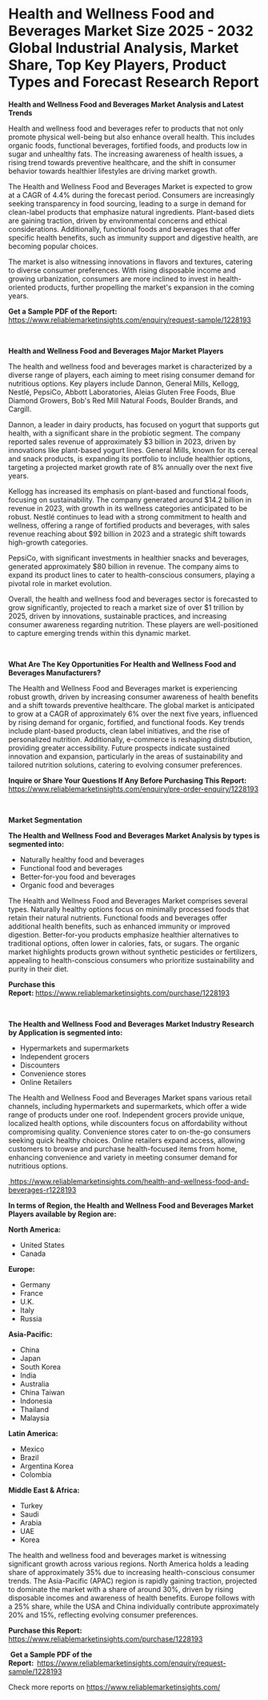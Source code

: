 <p><h1>Health and Wellness Food and Beverages Market Size 2025 - 2032 Global Industrial Analysis, Market Share, Top Key Players, Product Types and Forecast Research Report</h1></p><p><strong>Health and Wellness Food and Beverages Market Analysis and Latest Trends</strong></p>
<p><p>Health and wellness food and beverages refer to products that not only promote physical well-being but also enhance overall health. This includes organic foods, functional beverages, fortified foods, and products low in sugar and unhealthy fats. The increasing awareness of health issues, a rising trend towards preventive healthcare, and the shift in consumer behavior towards healthier lifestyles are driving market growth.</p><p>The Health and Wellness Food and Beverages Market is expected to grow at a CAGR of 4.4% during the forecast period. Consumers are increasingly seeking transparency in food sourcing, leading to a surge in demand for clean-label products that emphasize natural ingredients. Plant-based diets are gaining traction, driven by environmental concerns and ethical considerations. Additionally, functional foods and beverages that offer specific health benefits, such as immunity support and digestive health, are becoming popular choices.</p><p>The market is also witnessing innovations in flavors and textures, catering to diverse consumer preferences. With rising disposable income and growing urbanization, consumers are more inclined to invest in health-oriented products, further propelling the market's expansion in the coming years.</p></p>
<p><strong>Get a Sample PDF of the Report:&nbsp;</strong> <a href="https://www.reliablemarketinsights.com/enquiry/request-sample/1228193?utm_campaign=2943&utm_medium=2&utm_source=Github&utm_content=ia&utm_term=07042025&utm_id=health-and-wellness-food-and-beverages">https://www.reliablemarketinsights.com/enquiry/request-sample/1228193</a></p>
<p>&nbsp;</p>
<p><strong>Health and Wellness Food and Beverages Major Market Players</strong></p>
<p><p>The health and wellness food and beverages market is characterized by a diverse range of players, each aiming to meet rising consumer demand for nutritious options. Key players include Dannon, General Mills, Kellogg, Nestlé, PepsiCo, Abbott Laboratories, Aleias Gluten Free Foods, Blue Diamond Growers, Bob's Red Mill Natural Foods, Boulder Brands, and Cargill.</p><p>Dannon, a leader in dairy products, has focused on yogurt that supports gut health, with a significant share in the probiotic segment. The company reported sales revenue of approximately $3 billion in 2023, driven by innovations like plant-based yogurt lines. General Mills, known for its cereal and snack products, is expanding its portfolio to include healthier options, targeting a projected market growth rate of 8% annually over the next five years.</p><p>Kellogg has increased its emphasis on plant-based and functional foods, focusing on sustainability. The company generated around $14.2 billion in revenue in 2023, with growth in its wellness categories anticipated to be robust. Nestlé continues to lead with a strong commitment to health and wellness, offering a range of fortified products and beverages, with sales revenue reaching about $92 billion in 2023 and a strategic shift towards high-growth categories.</p><p>PepsiCo, with significant investments in healthier snacks and beverages, generated approximately $80 billion in revenue. The company aims to expand its product lines to cater to health-conscious consumers, playing a pivotal role in market evolution.</p><p>Overall, the health and wellness food and beverages sector is forecasted to grow significantly, projected to reach a market size of over $1 trillion by 2025, driven by innovations, sustainable practices, and increasing consumer awareness regarding nutrition. These players are well-positioned to capture emerging trends within this dynamic market.</p></p>
<p>&nbsp;</p>
<p><strong>What Are The Key Opportunities For Health and Wellness Food and Beverages Manufacturers?</strong></p>
<p><p>The Health and Wellness Food and Beverages market is experiencing robust growth, driven by increasing consumer awareness of health benefits and a shift towards preventive healthcare. The global market is anticipated to grow at a CAGR of approximately 6% over the next five years, influenced by rising demand for organic, fortified, and functional foods. Key trends include plant-based products, clean label initiatives, and the rise of personalized nutrition. Additionally, e-commerce is reshaping distribution, providing greater accessibility. Future prospects indicate sustained innovation and expansion, particularly in the areas of sustainability and tailored nutrition solutions, catering to evolving consumer preferences.</p></p>
<p><strong>Inquire or Share Your Questions If Any Before Purchasing This Report:</strong> <a href="https://www.reliablemarketinsights.com/enquiry/pre-order-enquiry/1228193?utm_campaign=2943&utm_medium=2&utm_source=Github&utm_content=ia&utm_term=07042025&utm_id=health-and-wellness-food-and-beverages">https://www.reliablemarketinsights.com/enquiry/pre-order-enquiry/1228193</a></p>
<p>&nbsp;</p>
<p><strong>Market Segmentation</strong></p>
<p><strong>The Health and Wellness Food and Beverages Market Analysis by types is segmented into:</strong></p>
<p><ul><li>Naturally healthy food and beverages</li><li>Functional food and beverages</li><li>Better-for-you food and beverages</li><li>Organic food and beverages</li></ul></p>
<p><p>The Health and Wellness Food and Beverages Market comprises several types. Naturally healthy options focus on minimally processed foods that retain their natural nutrients. Functional foods and beverages offer additional health benefits, such as enhanced immunity or improved digestion. Better-for-you products emphasize healthier alternatives to traditional options, often lower in calories, fats, or sugars. The organic market highlights products grown without synthetic pesticides or fertilizers, appealing to health-conscious consumers who prioritize sustainability and purity in their diet.</p></p>
<p><strong>Purchase this Report:&nbsp;</strong><a href="https://www.reliablemarketinsights.com/purchase/1228193?utm_campaign=2943&utm_medium=2&utm_source=Github&utm_content=ia&utm_term=07042025&utm_id=health-and-wellness-food-and-beverages">https://www.reliablemarketinsights.com/purchase/1228193</a></p>
<p>&nbsp;</p>
<p><strong>The Health and Wellness Food and Beverages Market Industry Research by Application is segmented into:</strong></p>
<p><ul><li>Hypermarkets and supermarkets</li><li>Independent grocers</li><li>Discounters</li><li>Convenience stores</li><li>Online Retailers</li></ul></p>
<p><p>The Health and Wellness Food and Beverages Market spans various retail channels, including hypermarkets and supermarkets, which offer a wide range of products under one roof. Independent grocers provide unique, localized health options, while discounters focus on affordability without compromising quality. Convenience stores cater to on-the-go consumers seeking quick healthy choices. Online retailers expand access, allowing customers to browse and purchase health-focused items from home, enhancing convenience and variety in meeting consumer demand for nutritious options.</p></p>
<p><a href="https://www.reliablemarketinsights.com/health-and-wellness-food-and-beverages-r1228193?utm_campaign=2943&utm_medium=2&utm_source=Github&utm_content=ia&utm_term=07042025&utm_id=health-and-wellness-food-and-beverages">&nbsp;https://www.reliablemarketinsights.com/health-and-wellness-food-and-beverages-r1228193</a></p>
<p><strong>In terms of Region, the Health and Wellness Food and Beverages Market Players available by Region are:</strong></p>
<p>
    <p> <strong> North America: </strong>
        <ul>
            <li>United States</li>
            <li>Canada</li>
        </ul>
        </p> 
    <p> <strong> Europe: </strong>
        <ul>
            <li>Germany</li>
            <li>France</li>
            <li>U.K.</li>
            <li>Italy</li>
            <li>Russia</li>
        </ul>
        </p> 
    <p> <strong> Asia-Pacific: </strong>
        <ul>
            <li>China</li>
            <li>Japan</li>
            <li>South Korea</li>
            <li>India</li>
            <li>Australia</li>
            <li>China Taiwan</li>
            <li>Indonesia</li>
            <li>Thailand</li>
            <li>Malaysia</li>
        </ul>
        </p> 
    <p> <strong> Latin America: </strong>
        <ul>
            <li>Mexico</li>
            <li>Brazil</li>
            <li>Argentina Korea</li>
            <li>Colombia</li>
        </ul>
        </p> 
    <p> <strong> Middle East & Africa: </strong>
        <ul>
            <li>Turkey</li>
            <li>Saudi</li>
            <li>Arabia</li>
            <li>UAE</li>
            <li>Korea</li>
        </ul>
    </p>
    </p>
<p><p>The health and wellness food and beverages market is witnessing significant growth across various regions. North America holds a leading share of approximately 35% due to increasing health-conscious consumer trends. The Asia-Pacific (APAC) region is rapidly gaining traction, projected to dominate the market with a share of around 30%, driven by rising disposable incomes and awareness of health benefits. Europe follows with a 25% share, while the USA and China individually contribute approximately 20% and 15%, reflecting evolving consumer preferences.</p></p>
<p><strong>Purchase this Report: </strong><a href="https://www.reliablemarketinsights.com/purchase/1228193?utm_campaign=2943&utm_medium=2&utm_source=Github&utm_content=ia&utm_term=07042025&utm_id=health-and-wellness-food-and-beverages">https://www.reliablemarketinsights.com/purchase/1228193</a></p>
<p>&nbsp;<strong>Get a Sample PDF of the Report:&nbsp;&nbsp;</strong><a href="https://www.reliablemarketinsights.com/enquiry/request-sample/1228193?utm_campaign=2943&utm_medium=2&utm_source=Github&utm_content=ia&utm_term=07042025&utm_id=health-and-wellness-food-and-beverages">https://www.reliablemarketinsights.com/enquiry/request-sample/1228193</a></p>
<p><strong></strong></p>
<p>Check more reports on <a href="https://www.reliablemarketinsights.com/?utm_campaign=2943&utm_medium=2&utm_source=Github&utm_content=ia&utm_term=07042025&utm_id=health-and-wellness-food-and-beverages">https://www.reliablemarketinsights.com/</a></p>